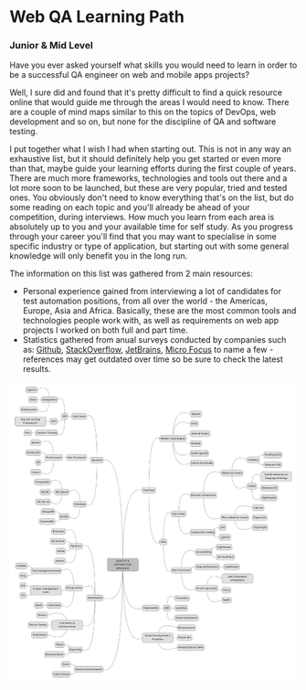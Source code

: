 # Web QA Learning Path
### Junior & Mid Level

Have you ever asked yourself what skills you would need to learn in order to be a successful QA engineer on web and mobile apps projects?

Well, I sure did and found that it's pretty difficult to find a quick resource online that would guide me through the areas I would need to know. There are a couple of mind maps similar to this on the topics of DevOps, web development and so on, but none for the discipline of QA and software testing.

I put together what I wish I had when starting out. This is not in any way an exhaustive list, but it should definitely help you get started or even more than that, maybe guide your learning efforts during the first couple of years. There are much more frameworks, technologies and tools out there and a lot more soon to be launched, but these are very popular, tried and tested ones. You obviously don't need to know everything that's on the list, but do some reading on each topic and you'll already be ahead of your competition, during interviews. How much you learn from each area is absolutely up to you and your available time for self study. As you progress through your career you'll find that you may want to specialise in some specific industry or type of application, but starting out with some general knowledge will only benefit you in the long run.

The information on this list was gathered from 2 main resources:

- Personal experience gained from interviewing a lot of candidates for test automation positions, from all over the world - the Americas, Europe, Asia and Africa. Basically, these are the most common tools and technologies people work with, as well as requirements on web app projects I worked on both full and part time.
- Statistics gathered from anual surveys conducted by companies such as: [Github](https://octoverse.github.com/#overview), [StackOverflow](https://insights.stackoverflow.com/survey/), [JetBrains](https://www.jetbrains.com/lp/devecosystem-2021/), [Micro Focus](https://www.microfocus.com/en-us/marketing/world-quality-report-2020-21) to name a few - references may get outdated over time so be sure to check the latest results.

![Web QA Learning Path](./testing_learning_path.png)
